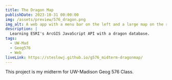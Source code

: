 ```yaml
---
title: The Dragon Map
publishDate: 2023-10-31 00:00:00
img: /assets/preview/576_dragon.png
img_alt: A web app with a menu bar on the left and a large map on the right showing icons of dragons and lizards.
description: |
  Learning ESRI's ArcGIS JavaScript API with a dragon database.
tags:
  - UW-Mad
  - Geog576
  - Web
liveLink: https://steslowj.github.io/g576_midterm-dragonmap/
---
```


This project is my midterm for UW-Madison Geog 576 Class.